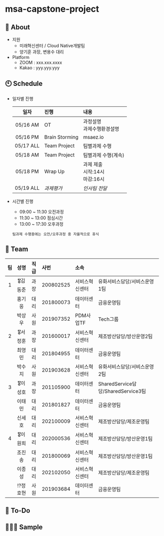# msa-capstone-project

## 📢 About
* 지원
  - 미래혁신센터 / Cloud Native개발팀
  - 양기훈 과장, 변용수 대리
* Platform
  - ZOOM : xxx.xxx.xxxx
  - Kakao : yyy.yyy.yyy

## 🕙 Schedule
* 일자별 진행

    |일자|진행|내용|
    |:------:|:---|:---|
    |05/16 AM|OT|과정설명<br>과제수행환경설명|
    |05/16 PM|Brain Storming|msaez.io|
    |05/17 ALL|Team Project|팀별과제 수행|
    |05/18 AM|Team Project|팀별과제 수행(계속)|
    |05/18 PM|Wrap Up|과제 제출<br>시작:14시<br>마감:16시|
    |05/19 ALL|*과제평가*|*인사팀 전달*|

* 시간별 진행
  - 09:00 ~ 11:30 오전과정
  - 11:30 ~ 13:00 점심시간
  - 13:00 ~ 17:30 오후과정
  ```
  팀과제 수행중에는 오전/오후과정 중 자율적으로 휴식
  ```
  
## 👫 Team

   |팀|성명|직급|사번|소속||
   |:----:|:------:|:------:|:------|:------|------|
   |1|🎖김동준|과장|200802525|서비스혁신센터|유화서비스담당/서비스운영1팀|
   ||  홍기웅|대리|201800073|데이터센터|금융운영팀|
   ||  박상우|사원|201907352|PDM사업TF|Tech그룹|
   |2|🎖서정훈|과장|201600017|서비스혁신센터|제조방산담당/방산운영2팀|
   ||  최영민|대리|201804955|데이터센터|금융운영팀|
   ||  박수지|사원|201903628|서비스혁신센터|유화서비스담당/서비스운영2팀|
   |3|🎖이성호|과장|201105900|데이터센터|SharedService담당/SharedService3팀|
   ||  이태민|대리|201801827|데이터센터|금융운영팀|
   ||  신세호|대리|202100009|서비스혁신센터|제조방산담당/제조운영팀|
   |4|🎖이원희|대리|202000536|서비스혁신센터|제조방산담당/방산운영1팀|
   ||  조진송|대리|201800069|서비스혁신센터|제조방산담당/방산운영1팀|
   ||  이종성|대리|202102050|서비스혁신센터|제조방산담당/제조운영팀|  
   ||⁉️정호현|사원|201903684|데이터센터|금융운영팀|
   


## 📑 To-Do


## 🧑🏻‍💻 Sample
